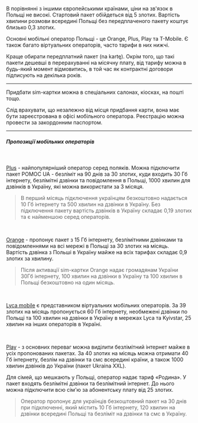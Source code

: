 В порівнянні з іншими європейськими країнами, ціни на зв'язок в Польщі не високі. Стартовий пакет обійдеться від 5 злотих. Вартість хвилини розмови всередині Польщі без передплаченого пакету коштує близько 0,3 злотих.

Основні мобільні оператор  Польщі - це Orange, Plus, Play та T-Mobile. Є також багато віртуальних операторів, часто тарифи в них нижчі.

<section type="tip">

Краще обирати передплатний пакет (na kartę). Окрім того, що такі пакети дешевші в перерахуванні на місячну плату, від тарифу можна в будь-який момент відмовитись, в той час як контрактні договори підписують на декілька років.
</section>

***
Придбати sim-картки можна в спеціальних салонах, кіосках, на пошті тощо.

Слід врахувати, що незалежно від місця придбання карти, вона має бути зареєстрована в офісі мобільного оператора. Реєстрацію можна провести за закордонним паспортом.

***

##### Пропозиції мобільних операторів

</br>


[Plus](https://www.plus.pl/ua) - найпопулярніший оператор серед поляків. Можна підключити пакет POMOC UA - безліміт на 90 днів за 30 злотих, куди входить 30 Гб інтернету, безлімітні дзвінки та повідомлення в Польщі, 1000 хвилин для дзвінків в Україну, які можна використати за 3 місяця. 

> В перший місяць підключення українцям безкоштовно надається 10 Гб інтернету та 500 хвилин на дзвінки в Україну. 
Без підключення пакету вартість дзвінків в Україну складає 0,19 злотих та є найменшою серед операторів. 

</br>

[Orange](https://www.orange.pl/lp/ukraine) - пропонує пакет з 15 Гб інтернету, безлімітними дзвінками та повідомленнями на всі мережі в Польщі за 30 злотих на місяць. Вартість дзвінка з Польші в Україну майже на всіх тарифах складає 0,9 злотих за хвилину.

> Після активації sim-картки Orange надає громадянам України 30Гб інтернету, 100 хвилин на дзвінки в Україну та 100 хвилин в Польщі безкоштовно на один місяць. 

</br>

[Lyca mobile](https://www.lycamobile.pl/pl/) є представником віртуальних мобільних операторів. За 39 злотих на місяць пропонується 60 Гб інтернету, необмежені дзвінки по Польщі та 100 хвилин на дзвінки в Україну в мережах Lyca та Kyivstar, 25 хвилин на інших операторів в Україні.

</br>

[Play](https://www.play.pl/nowy/uk/oferta/play-karta/ukraina) - з основних переваг можна виділити безлімітний інтернет майже в усіх пропонованих пакетах. За 40 злотих на місяць можна отримати 40 Гб інтернету, безлім на дзвінки та смс всередині країни, а також 1000 хвилин дзвінків до України (пакет Ukraina XXL).

Для сімей, що мешкають у Польщі, оператор надає тариф «Родина». У пакет входять безлімітні дзвінки та безлімітний інтернет. До нього можна підключити всю сім'ю за абонентську плату від 25 злотих.

> Оператор пропонує для українців безкоштовний пакет на 30 днів при підключенні, який містить 10 Гб інтернету, 120 хвилин на дзвінки всередині Польщі та безліміт на дзвінки та смс в Україну.





